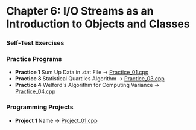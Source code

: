 # Chapter 6: I/O Streams as an Introduction to Objects and Classes

### Self-Test Exercises

### Practice Programs
- **Practice 1** Sum Up Data in .dat File → [Practice_01.cpp](Practice_01.cpp)
- **Practice 3** Statistical Quartiles Algorithm → [Practice_03.cpp](Practice_03.cpp)
- **Practice 4** Welford's Algorithm for Computing Variance → [Practice_04.cpp](Practice_04.cpp)

### Programming Projects
- **Project 1** Name → [Project_01.cpp](Project_01.cpp)
